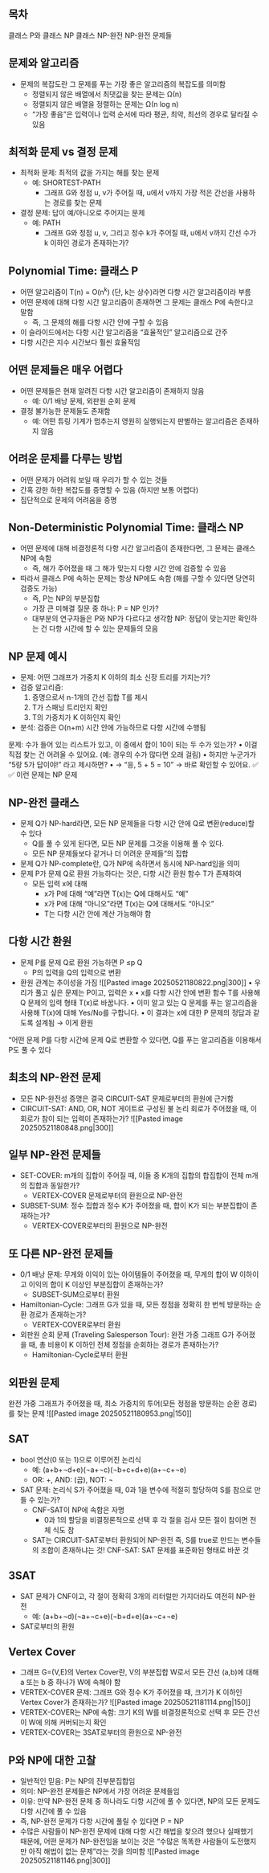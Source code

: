 ## 목차
클래스 P와 클래스 NP
클래스 NP-완전
NP-완전 문제들
## 문제와 알고리즘
- 문제의 복잡도란 그 문제를 푸는 가장 좋은 알고리즘의 복잡도를 의미함
	- 정렬되지 않은 배열에서 최댓값을 찾는 문제는 Ω(n)
	- 정렬되지 않은 배열을 정렬하는 문제는 Ω(n log n)
	- “가장 좋음”은 입력이나 입력 순서에 따라 평균, 최악, 최선의 경우로 달라질 수 있음
## 최적화 문제 vs 결정 문제
- 최적화 문제: 최적의 값을 가지는 해를 찾는 문제
	- 예: SHORTEST-PATH
		- 그래프 G와 정점 u, v가 주어질 때, u에서 v까지 가장 적은 간선을 사용하는 경로를 찾는 문제
- 결정 문제: 답이 예/아니오로 주어지는 문제
	- 예: PATH
		- 그래프 G와 정점 u, v, 그리고 정수 k가 주어질 때, u에서 v까지 간선 수가 k 이하인 경로가 존재하는가?
## Polynomial Time: 클래스 P
- 어떤 알고리즘이 T(n) = O(n<sup>k</sup>) (단, k는 상수)라면 다항 시간 알고리즘이라 부름
- 어떤 문제에 대해 다항 시간 알고리즘이 존재하면 그 문제는 클래스 P에 속한다고 말함
	- 즉, 그 문제의 해를 다항 시간 안에 구할 수 있음
- 이 슬라이드에서는 다항 시간 알고리즘을 “효율적인” 알고리즘으로 간주
- 다항 시간은 지수 시간보다 훨씬 효율적임
## 어떤 문제들은 매우 어렵다
- 어떤 문제들은 현재 알려진 다항 시간 알고리즘이 존재하지 않음
	- 예: 0/1 배낭 문제, 외판원 순회 문제
- 결정 불가능한 문제들도 존재함
	- 예: 어떤 튜링 기계가 멈추는지 영원히 실행되는지 판별하는 알고리즘은 존재하지 않음
## 어려운 문제를 다루는 방법
- 어떤 문제가 어려워 보일 때 우리가 할 수 있는 것들
- 간혹 강한 하한 복잡도를 증명할 수 있음 (하지만 보통 어렵다)
- 집단적으로 문제의 어려움을 증명
## Non-Deterministic Polynomial Time: 클래스 NP
- 어떤 문제에 대해 비결정론적 다항 시간 알고리즘이 존재한다면, 그 문제는 클래스 NP에 속함
	- 즉, 해가 주어졌을 때 그 해가 맞는지 다항 시간 안에 검증할 수 있음
- 따라서 클래스 P에 속하는 문제는 항상 NP에도 속함 (해를 구할 수 있다면 당연히 검증도 가능)
	- 즉, P는 NP의 부분집합
	- 가장 큰 미해결 질문 중 하나: P = NP 인가?
	- 대부분의 연구자들은 P와 NP가 다르다고 생각함
NP: 정답이 맞는지만 확인하는 건 다항 시간에 할 수 있는 문제들의 모음
## NP 문제 예시
- 문제: 어떤 그래프가 가중치 K 이하의 최소 신장 트리를 가지는가?
- 검증 알고리즘:
	1.	증명으로서 n-1개의 간선 집합 T를 제시
	2.	T가 스패닝 트리인지 확인
	3.	T의 가중치가 K 이하인지 확인
- 분석: 검증은 O(n+m) 시간 안에 가능하므로 다항 시간에 수행됨

문제: 수가 들어 있는 리스트가 있고,
이 중에서 합이 10이 되는 두 수가 있는가?
•	이걸 직접 찾는 건 어려울 수 있어요. (예: 경우의 수가 많다면 오래 걸림)
•	하지만 누군가가 “5랑 5가 답이야!” 라고 제시하면?
•	→ “응, 5 + 5 = 10” → 바로 확인할 수 있어요. ✅
✅ 이런 문제는 NP 문제
## NP-완전 클래스
- 문제 Q가 NP-hard라면, 모든 NP 문제들을 다항 시간 안에 Q로 변환(reduce)할 수 있다
	- Q를 풀 수 있게 된다면, 모든 NP 문제를 그것을 이용해 풀 수 있다.
	- 모든 NP 문제들보다 같거나 더 어려운 문제들”의 집합
- 문제 Q가 NP-complete란, Q가 NP에 속하면서 동시에 NP-hard임을 의미
- 문제 P가 문제 Q로 환원 가능하다는 것은, 다항 시간 환원 함수 T가 존재하여
	- 모든 입력 x에 대해
		- x가 P에 대해 “예”라면 T(x)는 Q에 대해서도 “예”
		- x가 P에 대해 “아니오”라면 T(x)는 Q에 대해서도 “아니오”
		- T는 다항 시간 안에 계산 가능해야 함
## 다항 시간 환원
- 문제 P를 문제 Q로 환원 가능하면 P ≤p Q
	- P의 입력을 Q의 입력으로 변환
- 환원 관계는 추이성을 가짐
![[Pasted image 20250521180822.png|300]]
•	우리가 풀고 싶은 문제는 P이고, 입력은 x
•	x를 다항 시간 안에 변환 함수 T를 사용해 Q 문제의 입력 형태 T(x)로 바꿉니다.
•	이미 알고 있는 Q 문제를 푸는 알고리즘을 사용해 T(x)에 대해 Yes/No를 구합니다.
•	이 결과는 x에 대한 P 문제의 정답과 같도록 설계됨 → 이게 환원

“어떤 문제 P를 다항 시간에 문제 Q로 변환할 수 있다면, Q를 푸는 알고리즘을 이용해서 P도 풀 수 있다
## 최초의 NP-완전 문제
- 모든 NP-완전성 증명은 결국 CIRCUIT-SAT 문제로부터의 환원에 근거함
- CIRCUIT-SAT: AND, OR, NOT 게이트로 구성된 불 논리 회로가 주어졌을 때, 이 회로가 참이 되는 입력이 존재하는가?
![[Pasted image 20250521180848.png|300]]
## 일부 NP-완전 문제들
- SET-COVER: m개의 집합이 주어질 때, 이들 중 K개의 집합의 합집합이 전체 m개의 집합과 동일한가?
	- VERTEX-COVER 문제로부터의 환원으로 NP-완전
- SUBSET-SUM: 정수 집합과 정수 K가 주어졌을 때, 합이 K가 되는 부분집합이 존재하는가?
	- VERTEX-COVER로부터의 환원으로 NP-완전
## 또 다른 NP-완전 문제들
- 0/1 배낭 문제: 무게와 이익이 있는 아이템들이 주어졌을 때, 무게의 합이 W 이하이고 이익의 합이 K 이상인 부분집합이 존재하는가?
	- SUBSET-SUM으로부터 환원
- Hamiltonian-Cycle: 그래프 G가 있을 때, 모든 정점을 정확히 한 번씩 방문하는 순환 경로가 존재하는가?
	- VERTEX-COVER로부터 환원
- 외판원 순회 문제 (Traveling Salesperson Tour): 완전 가중 그래프 G가 주어졌을 때, 총 비용이 K 이하인 전체 정점을 순회하는 경로가 존재하는가?
	- Hamiltonian-Cycle로부터 환원
## 외판원 문제
완전 가중 그래프가 주어졌을 때, 최소 가중치의 투어(모든 정점을 방문하는 순환 경로)를 찾는 문제
![[Pasted image 20250521180953.png|150]]
## SAT
- bool 연산(0 또는 1)으로 이루어진 논리식
	- 예: (a+b+¬d+e)(¬a+¬c)(¬b+c+d+e)(a+¬c+¬e)
	- OR: +, AND: (곱), NOT: ¬
- SAT 문제: 논리식 S가 주어졌을 때, 0과 1을 변수에 적절히 할당하여 S를 참으로 만들 수 있는가?
	- CNF-SAT이 NP에 속함은 자명
		- 0과 1의 할당을 비결정론적으로 선택 후 각 절을 검사 모든 절이 참이면 전체 식도 참
	- SAT는 CIRCUIT-SAT로부터 환원되어 NP-완전
즉, S를 true로 만드는 변수들의 조합이 존재하냐는 것!
CNF-SAT: SAT 문제를 표준화된 형태로 바꾼 것
## 3SAT
- SAT 문제가 CNF이고, 각 절이 정확히 3개의 리터럴만 가지더라도 여전히 NP-완전
	- 예: (a+b+¬d)(¬a+¬c+e)(¬b+d+e)(a+¬c+¬e)
- SAT로부터의 환원
## Vertex Cover
- 그래프 G=(V,E)의 Vertex Cover란, V의 부분집합 W로서 모든 간선 (a,b)에 대해 a 또는 b 중 하나가 W에 속해야 함
- VERTEX-COVER 문제: 그래프 G와 정수 K가 주어졌을 때, 크기가 K 이하인 Vertex Cover가 존재하는가?
![[Pasted image 20250521181114.png|150]]
- VERTEX-COVER는 NP에 속함: 크기 K의 W를 비결정론적으로 선택 후 모든 간선이 W에 의해 커버되는지 확인
- VERTEX-COVER는 3SAT로부터의 환원으로 NP-완전
## P와 NP에 대한 고찰
- 일반적인 믿음: P는 NP의 진부분집합임
- 의미: NP-완전 문제들은 NP에서 가장 어려운 문제들임
- 이유: 만약 NP-완전 문제 중 하나라도 다항 시간에 풀 수 있다면, NP의 모든 문제도 다항 시간에 풀 수 있음
- 즉, NP-완전 문제가 다항 시간에 풀릴 수 있다면 P = NP
- 수많은 사람들이 NP-완전 문제에 대해 다항 시간 해법을 찾으려 했으나 실패했기 때문에, 어떤 문제가 NP-완전임을 보이는 것은 “수많은 똑똑한 사람들이 도전했지만 아직 해법이 없는 문제”라는 것을 의미함
![[Pasted image 20250521181146.png|300]]